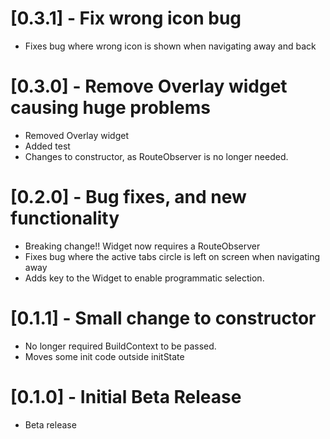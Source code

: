 # [0.3.1] - Fix wrong icon bug
* Fixes bug where wrong icon is shown when navigating away and back

# [0.3.0] - Remove Overlay widget causing huge problems
* Removed Overlay widget
* Added test
* Changes to constructor, as RouteObserver is no longer needed.

# [0.2.0] - Bug fixes, and new functionality
* Breaking change!! Widget now requires a RouteObserver
* Fixes bug where the active tabs circle is left on screen when navigating away
* Adds key to the Widget to enable programmatic selection.

# [0.1.1] - Small change to constructor
* No longer required BuildContext to be passed.
* Moves some init code outside initState

# [0.1.0] - Initial Beta Release
* Beta release
